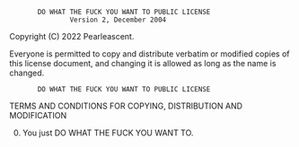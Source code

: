            DO WHAT THE FUCK YOU WANT TO PUBLIC LICENSE
                   Version 2, December 2004

Copyright (C) 2022 Pearleascent.

Everyone is permitted to copy and distribute verbatim or modified
copies of this license document, and changing it is allowed as long
as the name is changed.

           DO WHAT THE FUCK YOU WANT TO PUBLIC LICENSE
  TERMS AND CONDITIONS FOR COPYING, DISTRIBUTION AND MODIFICATION

 0. You just DO WHAT THE FUCK YOU WANT TO.